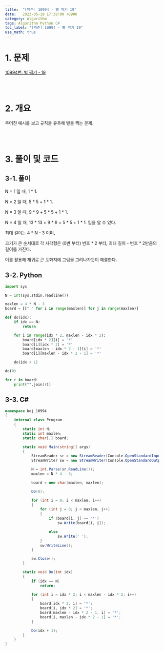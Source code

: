 ```yaml
---
title:  "[백준] 10994 - 별 찍기 19"
date:   2023-05-19 17:38:00 +0900
category: Algorithm
tags: Algorithm Python C#
toc_label: "[백준] 10994 - 별 찍기 19"
use_math: true
---
```


# 1. 문제
[10994번: 별 찍기 - 19](https://www.acmicpc.net/problem/10994)


<br/>
<br/>

# 2. 개요
주어진 예시를 보고 규칙을 유추해 별을 찍는 문제.

<br/>
<br/>

# 3. 풀이 및 코드
## 3-1. 풀이
N = 1 일 때, 1 * 1.

N = 2 일 때, 5 * 5 + 1 * 1.

N = 3 일 때, 9 * 9 + 5 * 5 + 1 * 1.

N = 4 일 때, 13 * 13 + 9 * 9 + 5 * 5 + 1 * 1. 임을 알 수 있다.

최대 길이는 4 * N - 3 이며,

크기가 큰 순서대로 각 사각형은 (0번 부터) 번호 * 2 부터, 최대 길이 - 번호 * 2만큼의 길이를 가진다.

이를 활용해 재귀로 큰 도화지에 그림을 그려나가듯이 해결한다.

## 3-2. Python

```python
import sys

N = int(sys.stdin.readline())

maxlen = 4 * N - 3
board = [[" " for i in range(maxlen)] for j in range(maxlen)]

def do(idx):
    if idx == N:
        return

    for i in range(idx * 2, maxlen - idx * 2):
        board[idx * 2][i] = '*'
        board[i][idx * 2] = '*'
        board[maxlen - idx * 2 - 1][i] = '*'
        board[i][maxlen - idx * 2 - 1] = '*'

    do(idx + 1)

do(0)

for r in board:
    print("".join(r))
```

## 3-3. C#

```csharp
namespace boj_10994
{
    internal class Program
    {
        static int N;
        static int maxlen;
        static char[,] board;

        static void Main(string[] args)
        {
            StreamReader sr = new StreamReader(Console.OpenStandardInput());
            StreamWriter sw = new StreamWriter(Console.OpenStandardOutput());

            N = int.Parse(sr.ReadLine());
            maxlen = N * 4 - 3;

            board = new char[maxlen, maxlen];

            Do(0);

            for (int i = 0; i < maxlen; i++)
            {
                for (int j = 0; j < maxlen; j++)
                {
                    if (board[i, j] == '*')
                        sw.Write(board[i, j]);

                    else
                        sw.Write(' ');
                }
                sw.WriteLine();
            }

            sw.Close();
        }

        static void Do(int idx)
        {
            if (idx == N)
                return;

            for (int i = idx * 2; i < maxlen - idx * 2; i++)
            {
                board[idx * 2, i] = '*';
                board[i, idx * 2] = '*';
                board[maxlen - idx * 2 - 1, i] = '*';
                board[i, maxlen - idx * 2 - 1] = '*';
            }

            Do(idx + 1);
        }
    }
}
```